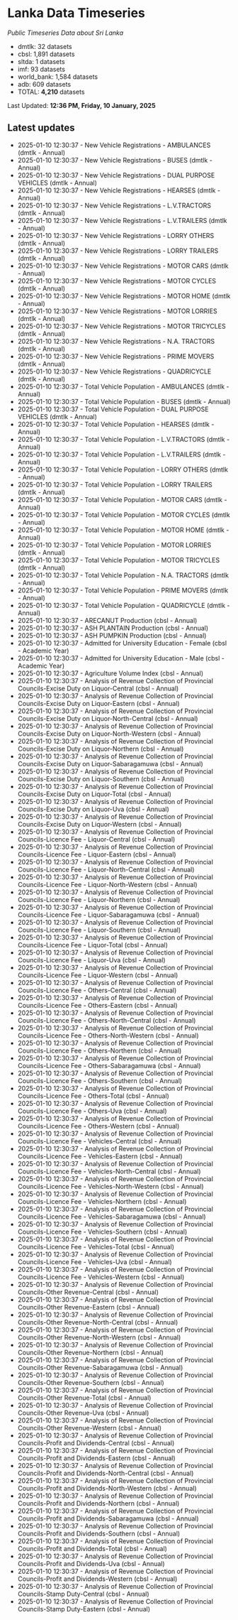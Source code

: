# Lanka Data Timeseries
*Public Timeseries Data about Sri Lanka*

* dmtlk: 32 datasets
* cbsl: 1,891 datasets
* sltda: 1 datasets
* imf: 93 datasets
* world_bank: 1,584 datasets
* adb: 609 datasets
* TOTAL: **4,210** datasets

Last Updated: **12:36 PM, Friday, 10 January, 2025**

## Latest updates

* 2025-01-10 12:30:37 - New Vehicle Registrations - AMBULANCES (dmtlk - Annual)
* 2025-01-10 12:30:37 - New Vehicle Registrations - BUSES (dmtlk - Annual)
* 2025-01-10 12:30:37 - New Vehicle Registrations - DUAL PURPOSE VEHICLES (dmtlk - Annual)
* 2025-01-10 12:30:37 - New Vehicle Registrations - HEARSES (dmtlk - Annual)
* 2025-01-10 12:30:37 - New Vehicle Registrations - L.V.TRACTORS (dmtlk - Annual)
* 2025-01-10 12:30:37 - New Vehicle Registrations - L.V.TRAILERS (dmtlk - Annual)
* 2025-01-10 12:30:37 - New Vehicle Registrations - LORRY OTHERS (dmtlk - Annual)
* 2025-01-10 12:30:37 - New Vehicle Registrations - LORRY TRAILERS (dmtlk - Annual)
* 2025-01-10 12:30:37 - New Vehicle Registrations - MOTOR CARS (dmtlk - Annual)
* 2025-01-10 12:30:37 - New Vehicle Registrations - MOTOR CYCLES (dmtlk - Annual)
* 2025-01-10 12:30:37 - New Vehicle Registrations - MOTOR HOME (dmtlk - Annual)
* 2025-01-10 12:30:37 - New Vehicle Registrations - MOTOR LORRIES (dmtlk - Annual)
* 2025-01-10 12:30:37 - New Vehicle Registrations - MOTOR TRICYCLES (dmtlk - Annual)
* 2025-01-10 12:30:37 - New Vehicle Registrations - N.A. TRACTORS (dmtlk - Annual)
* 2025-01-10 12:30:37 - New Vehicle Registrations - PRIME MOVERS (dmtlk - Annual)
* 2025-01-10 12:30:37 - New Vehicle Registrations - QUADRICYCLE (dmtlk - Annual)
* 2025-01-10 12:30:37 - Total Vehicle Population - AMBULANCES (dmtlk - Annual)
* 2025-01-10 12:30:37 - Total Vehicle Population - BUSES (dmtlk - Annual)
* 2025-01-10 12:30:37 - Total Vehicle Population - DUAL PURPOSE VEHICLES (dmtlk - Annual)
* 2025-01-10 12:30:37 - Total Vehicle Population - HEARSES (dmtlk - Annual)
* 2025-01-10 12:30:37 - Total Vehicle Population - L.V.TRACTORS (dmtlk - Annual)
* 2025-01-10 12:30:37 - Total Vehicle Population - L.V.TRAILERS (dmtlk - Annual)
* 2025-01-10 12:30:37 - Total Vehicle Population - LORRY OTHERS (dmtlk - Annual)
* 2025-01-10 12:30:37 - Total Vehicle Population - LORRY TRAILERS (dmtlk - Annual)
* 2025-01-10 12:30:37 - Total Vehicle Population - MOTOR CARS (dmtlk - Annual)
* 2025-01-10 12:30:37 - Total Vehicle Population - MOTOR CYCLES (dmtlk - Annual)
* 2025-01-10 12:30:37 - Total Vehicle Population - MOTOR HOME (dmtlk - Annual)
* 2025-01-10 12:30:37 - Total Vehicle Population - MOTOR LORRIES (dmtlk - Annual)
* 2025-01-10 12:30:37 - Total Vehicle Population - MOTOR TRICYCLES (dmtlk - Annual)
* 2025-01-10 12:30:37 - Total Vehicle Population - N.A. TRACTORS (dmtlk - Annual)
* 2025-01-10 12:30:37 - Total Vehicle Population - PRIME MOVERS (dmtlk - Annual)
* 2025-01-10 12:30:37 - Total Vehicle Population - QUADRICYCLE (dmtlk - Annual)
* 2025-01-10 12:30:37 - ARECANUT Production (cbsl - Annual)
* 2025-01-10 12:30:37 - ASH PLANTAIN Production (cbsl - Annual)
* 2025-01-10 12:30:37 - ASH PUMPKIN Production (cbsl - Annual)
* 2025-01-10 12:30:37 - Admitted for University Education - Female (cbsl - Academic Year)
* 2025-01-10 12:30:37 - Admitted for University Education - Male (cbsl - Academic Year)
* 2025-01-10 12:30:37 - Agriculture Volume Index (cbsl - Annual)
* 2025-01-10 12:30:37 - Analysis of Revenue Collection of Provincial Councils-Excise Duty on Liquor-Central (cbsl - Annual)
* 2025-01-10 12:30:37 - Analysis of Revenue Collection of Provincial Councils-Excise Duty on Liquor-Eastern (cbsl - Annual)
* 2025-01-10 12:30:37 - Analysis of Revenue Collection of Provincial Councils-Excise Duty on Liquor-North-Central (cbsl - Annual)
* 2025-01-10 12:30:37 - Analysis of Revenue Collection of Provincial Councils-Excise Duty on Liquor-North-Western (cbsl - Annual)
* 2025-01-10 12:30:37 - Analysis of Revenue Collection of Provincial Councils-Excise Duty on Liquor-Northern (cbsl - Annual)
* 2025-01-10 12:30:37 - Analysis of Revenue Collection of Provincial Councils-Excise Duty on Liquor-Sabaragamuwa (cbsl - Annual)
* 2025-01-10 12:30:37 - Analysis of Revenue Collection of Provincial Councils-Excise Duty on Liquor-Southern (cbsl - Annual)
* 2025-01-10 12:30:37 - Analysis of Revenue Collection of Provincial Councils-Excise Duty on Liquor-Total (cbsl - Annual)
* 2025-01-10 12:30:37 - Analysis of Revenue Collection of Provincial Councils-Excise Duty on Liquor-Uva (cbsl - Annual)
* 2025-01-10 12:30:37 - Analysis of Revenue Collection of Provincial Councils-Excise Duty on Liquor-Western (cbsl - Annual)
* 2025-01-10 12:30:37 - Analysis of Revenue Collection of Provincial Councils-Licence Fee - Liquor-Central (cbsl - Annual)
* 2025-01-10 12:30:37 - Analysis of Revenue Collection of Provincial Councils-Licence Fee - Liquor-Eastern (cbsl - Annual)
* 2025-01-10 12:30:37 - Analysis of Revenue Collection of Provincial Councils-Licence Fee - Liquor-North-Central (cbsl - Annual)
* 2025-01-10 12:30:37 - Analysis of Revenue Collection of Provincial Councils-Licence Fee - Liquor-North-Western (cbsl - Annual)
* 2025-01-10 12:30:37 - Analysis of Revenue Collection of Provincial Councils-Licence Fee - Liquor-Northern (cbsl - Annual)
* 2025-01-10 12:30:37 - Analysis of Revenue Collection of Provincial Councils-Licence Fee - Liquor-Sabaragamuwa (cbsl - Annual)
* 2025-01-10 12:30:37 - Analysis of Revenue Collection of Provincial Councils-Licence Fee - Liquor-Southern (cbsl - Annual)
* 2025-01-10 12:30:37 - Analysis of Revenue Collection of Provincial Councils-Licence Fee - Liquor-Total (cbsl - Annual)
* 2025-01-10 12:30:37 - Analysis of Revenue Collection of Provincial Councils-Licence Fee - Liquor-Uva (cbsl - Annual)
* 2025-01-10 12:30:37 - Analysis of Revenue Collection of Provincial Councils-Licence Fee - Liquor-Western (cbsl - Annual)
* 2025-01-10 12:30:37 - Analysis of Revenue Collection of Provincial Councils-Licence Fee - Others-Central (cbsl - Annual)
* 2025-01-10 12:30:37 - Analysis of Revenue Collection of Provincial Councils-Licence Fee - Others-Eastern (cbsl - Annual)
* 2025-01-10 12:30:37 - Analysis of Revenue Collection of Provincial Councils-Licence Fee - Others-North-Central (cbsl - Annual)
* 2025-01-10 12:30:37 - Analysis of Revenue Collection of Provincial Councils-Licence Fee - Others-North-Western (cbsl - Annual)
* 2025-01-10 12:30:37 - Analysis of Revenue Collection of Provincial Councils-Licence Fee - Others-Northern (cbsl - Annual)
* 2025-01-10 12:30:37 - Analysis of Revenue Collection of Provincial Councils-Licence Fee - Others-Sabaragamuwa (cbsl - Annual)
* 2025-01-10 12:30:37 - Analysis of Revenue Collection of Provincial Councils-Licence Fee - Others-Southern (cbsl - Annual)
* 2025-01-10 12:30:37 - Analysis of Revenue Collection of Provincial Councils-Licence Fee - Others-Total (cbsl - Annual)
* 2025-01-10 12:30:37 - Analysis of Revenue Collection of Provincial Councils-Licence Fee - Others-Uva (cbsl - Annual)
* 2025-01-10 12:30:37 - Analysis of Revenue Collection of Provincial Councils-Licence Fee - Others-Western (cbsl - Annual)
* 2025-01-10 12:30:37 - Analysis of Revenue Collection of Provincial Councils-Licence Fee - Vehicles-Central (cbsl - Annual)
* 2025-01-10 12:30:37 - Analysis of Revenue Collection of Provincial Councils-Licence Fee - Vehicles-Eastern (cbsl - Annual)
* 2025-01-10 12:30:37 - Analysis of Revenue Collection of Provincial Councils-Licence Fee - Vehicles-North-Central (cbsl - Annual)
* 2025-01-10 12:30:37 - Analysis of Revenue Collection of Provincial Councils-Licence Fee - Vehicles-North-Western (cbsl - Annual)
* 2025-01-10 12:30:37 - Analysis of Revenue Collection of Provincial Councils-Licence Fee - Vehicles-Northern (cbsl - Annual)
* 2025-01-10 12:30:37 - Analysis of Revenue Collection of Provincial Councils-Licence Fee - Vehicles-Sabaragamuwa (cbsl - Annual)
* 2025-01-10 12:30:37 - Analysis of Revenue Collection of Provincial Councils-Licence Fee - Vehicles-Southern (cbsl - Annual)
* 2025-01-10 12:30:37 - Analysis of Revenue Collection of Provincial Councils-Licence Fee - Vehicles-Total (cbsl - Annual)
* 2025-01-10 12:30:37 - Analysis of Revenue Collection of Provincial Councils-Licence Fee - Vehicles-Uva (cbsl - Annual)
* 2025-01-10 12:30:37 - Analysis of Revenue Collection of Provincial Councils-Licence Fee - Vehicles-Western (cbsl - Annual)
* 2025-01-10 12:30:37 - Analysis of Revenue Collection of Provincial Councils-Other Revenue-Central (cbsl - Annual)
* 2025-01-10 12:30:37 - Analysis of Revenue Collection of Provincial Councils-Other Revenue-Eastern (cbsl - Annual)
* 2025-01-10 12:30:37 - Analysis of Revenue Collection of Provincial Councils-Other Revenue-North-Central (cbsl - Annual)
* 2025-01-10 12:30:37 - Analysis of Revenue Collection of Provincial Councils-Other Revenue-North-Western (cbsl - Annual)
* 2025-01-10 12:30:37 - Analysis of Revenue Collection of Provincial Councils-Other Revenue-Northern (cbsl - Annual)
* 2025-01-10 12:30:37 - Analysis of Revenue Collection of Provincial Councils-Other Revenue-Sabaragamuwa (cbsl - Annual)
* 2025-01-10 12:30:37 - Analysis of Revenue Collection of Provincial Councils-Other Revenue-Southern (cbsl - Annual)
* 2025-01-10 12:30:37 - Analysis of Revenue Collection of Provincial Councils-Other Revenue-Total (cbsl - Annual)
* 2025-01-10 12:30:37 - Analysis of Revenue Collection of Provincial Councils-Other Revenue-Uva (cbsl - Annual)
* 2025-01-10 12:30:37 - Analysis of Revenue Collection of Provincial Councils-Other Revenue-Western (cbsl - Annual)
* 2025-01-10 12:30:37 - Analysis of Revenue Collection of Provincial Councils-Profit and Dividends-Central (cbsl - Annual)
* 2025-01-10 12:30:37 - Analysis of Revenue Collection of Provincial Councils-Profit and Dividends-Eastern (cbsl - Annual)
* 2025-01-10 12:30:37 - Analysis of Revenue Collection of Provincial Councils-Profit and Dividends-North-Central (cbsl - Annual)
* 2025-01-10 12:30:37 - Analysis of Revenue Collection of Provincial Councils-Profit and Dividends-North-Western (cbsl - Annual)
* 2025-01-10 12:30:37 - Analysis of Revenue Collection of Provincial Councils-Profit and Dividends-Northern (cbsl - Annual)
* 2025-01-10 12:30:37 - Analysis of Revenue Collection of Provincial Councils-Profit and Dividends-Sabaragamuwa (cbsl - Annual)
* 2025-01-10 12:30:37 - Analysis of Revenue Collection of Provincial Councils-Profit and Dividends-Southern (cbsl - Annual)
* 2025-01-10 12:30:37 - Analysis of Revenue Collection of Provincial Councils-Profit and Dividends-Total (cbsl - Annual)
* 2025-01-10 12:30:37 - Analysis of Revenue Collection of Provincial Councils-Profit and Dividends-Uva (cbsl - Annual)
* 2025-01-10 12:30:37 - Analysis of Revenue Collection of Provincial Councils-Profit and Dividends-Western (cbsl - Annual)
* 2025-01-10 12:30:37 - Analysis of Revenue Collection of Provincial Councils-Stamp Duty-Central (cbsl - Annual)
* 2025-01-10 12:30:37 - Analysis of Revenue Collection of Provincial Councils-Stamp Duty-Eastern (cbsl - Annual)